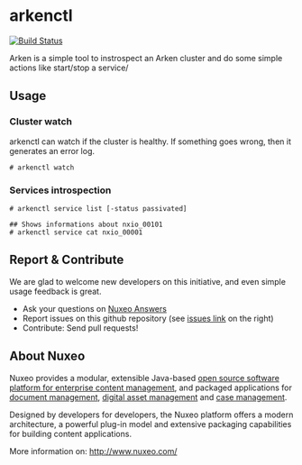 


arkenctl
========

[![Build Status](https://travis-ci.org/arkenio/arkenctl.png?branch=master)](https://travis-ci.org/arkenio/arkenctl)

Arken is a simple tool to instrospect an Arken cluster and do some simple actions like start/stop a service/

## Usage

### Cluster watch

arkenctl can watch if the cluster is healthy. If something goes wrong, then it generates an error log. 

	# arkenctl watch
	
### Services introspection

	# arkenctl service list [-status passivated]

	## Shows informations about nxio_00101 
	# arkenctl service cat nxio_00001

## Report & Contribute


We are glad to welcome new developers on this initiative, and even simple usage feedback is great.
- Ask your questions on [Nuxeo Answers](http://answers.nuxeo.com)
- Report issues on this github repository (see [issues link](http://github.com/arkenio/arkenctl/issues) on the right)
- Contribute: Send pull requests!


## About Nuxeo

Nuxeo provides a modular, extensible Java-based
[open source software platform for enterprise content management](http://www.nuxeo.com/en/products/ep),
and packaged applications for [document management](http://www.nuxeo.com/en/products/document-management),
[digital asset management](http://www.nuxeo.com/en/products/dam) and
[case management](http://www.nuxeo.com/en/products/case-management).

Designed by developers for developers, the Nuxeo platform offers a modern
architecture, a powerful plug-in model and extensive packaging
capabilities for building content applications.

More information on: <http://www.nuxeo.com/>
